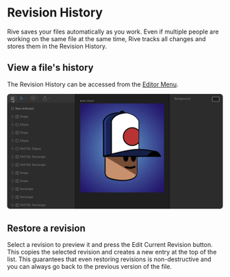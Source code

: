 # Revision History

Rive saves your files automatically as you work. Even if multiple people are working on the same file at the same time, Rive tracks all changes and stores them in the Revision History.

## View a file's history

The Revision History can be accessed from the [Editor Menu](fundamentals/interface-overview/toolbar.md#editor-menu).

![](../.gitbook/assets/revisionhistory_fixed.gif)

## Restore a revision

Select a revision to preview it and press the Edit Current Revision button. This copies the selected revision and creates a new entry at the top of the list. This guarantees that even restoring revisions is non-destructive and you can always go back to the previous version of the file.

